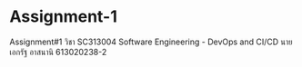 # Assignment-1


Assignment#1 วิชา SC313004 Software Engineering - DevOps and CI/CD 
นายเอกรัฐ อาสนานิ 613020238-2
